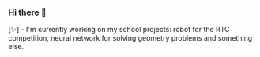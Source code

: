 ### Hi there 👋
[:sparkles:] - I'm currently working on my school projects: robot for the RTC competition, neural network for solving geometry problems and something else.

<!--- 🌱 I’m currently learning ...
- 👯 I’m looking to collaborate on ...
- 🤔 I’m looking for help with ...
- 💬 Ask me about ...
- 📫 How to reach me: ...
- 😄 Pronouns: ...
- ⚡ Fun fact: ...
-->
